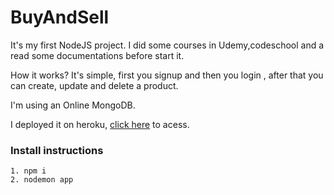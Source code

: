# BuyAndSell

It's my first NodeJS project. I did some courses in Udemy,codeschool and a read some documentations before start it.

How it works?
	It's simple, first you signup and then you login , after that you can create, update and delete a product.

I'm using an Online MongoDB.

I deployed it on heroku, [click here](https://warm-oasis-34963.herokuapp.com/) to acess.

### Install instructions

	1. npm i
	2. nodemon app




